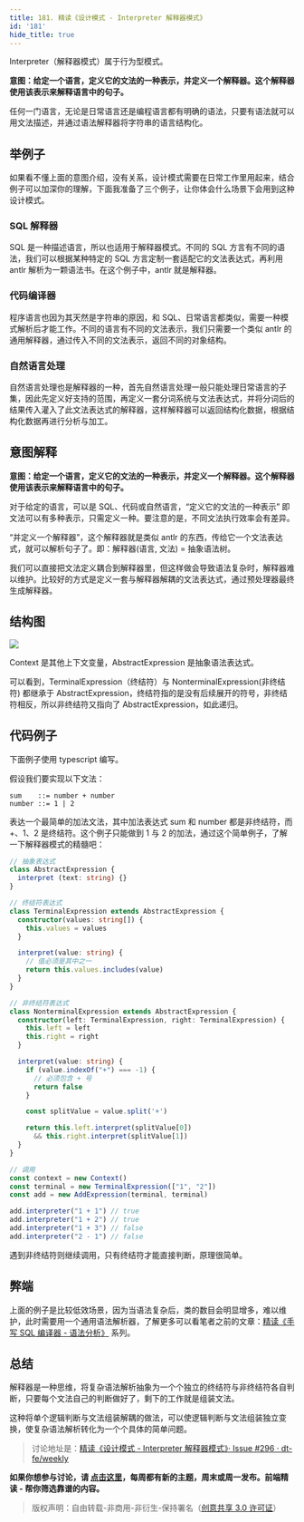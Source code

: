 ```yaml
---
title: 181. 精读《设计模式 - Interpreter 解释器模式》
id: '181'
hide_title: true
---
```


Interpreter（解释器模式）属于行为型模式。

**意图：给定一个语言，定义它的文法的一种表示，并定义一个解释器。这个解释器使用该表示来解释语言中的句子。**

任何一门语言，无论是日常语言还是编程语言都有明确的语法，只要有语法就可以用文法描述，并通过语法解释器将字符串的语言结构化。

## 举例子

如果看不懂上面的意图介绍，没有关系，设计模式需要在日常工作里用起来，结合例子可以加深你的理解，下面我准备了三个例子，让你体会什么场景下会用到这种设计模式。

### SQL 解释器

SQL 是一种描述语言，所以也适用于解释器模式。不同的 SQL 方言有不同的语法，我们可以根据某种特定的 SQL 方言定制一套适配它的文法表达式，再利用 antlr 解析为一颗语法书。在这个例子中，antlr 就是解释器。

### 代码编译器

程序语言也因为其天然是字符串的原因，和 SQL、日常语言都类似，需要一种模式解析后才能工作。不同的语言有不同的文法表示，我们只需要一个类似 antlr 的通用解释器，通过传入不同的文法表示，返回不同的对象结构。

### 自然语言处理

自然语言处理也是解释器的一种，首先自然语言处理一般只能处理日常语言的子集，因此先定义好支持的范围，再定义一套分词系统与文法表达式，并将分词后的结果传入灌入了此文法表达式的解释器，这样解释器可以返回结构化数据，根据结构化数据再进行分析与加工。

## 意图解释

**意图：给定一个语言，定义它的文法的一种表示，并定义一个解释器。这个解释器使用该表示来解释语言中的句子。**

对于给定的语言，可以是 SQL、代码或自然语言，“定义它的文法的一种表示” 即文法可以有多种表示，只需定义一种。要注意的是，不同文法执行效率会有差异。

“并定义一个解释器”，这个解释器就是类似 antlr 的东西，传给它一个文法表达式，就可以解析句子了。即：解释器(语言, 文法) = 抽象语法树。

我们可以直接把文法定义耦合到解释器里，但这样做会导致语法复杂时，解释器难以维护。比较好的方式是定义一套与解释器解耦的文法表达式，通过预处理器最终生成解释器。

## 结构图

![](https://cdn.jsdelivr.net/gh/ViktorWong/imgbed/img/20210412103907.png)

Context 是其他上下文变量，AbstractExpression 是抽象语法表达式。

可以看到，TerminalExpression（终结符）与 NonterminalExpression(非终结符) 都继承于 AbstractExpression，终结符指的是没有后续展开的符号，非终结符相反，所以非终结符又指向了 AbstractExpression，如此递归。

## 代码例子

下面例子使用 typescript 编写。

假设我们要实现以下文法：

```text
sum    ::= number + number
number ::= 1 | 2
```

表达一个最简单的加法文法，其中加法表达式 sum 和 number 都是非终结符，而 +、1、2 是终结符。这个例子只能做到 1 与 2 的加法，通过这个简单例子，了解一下解释器模式的精髓吧：

```typescript
// 抽象表达式
class AbstractExpression {
  interpret (text: string) {}
}

// 终结符表达式
class TerminalExpression extends AbstractExpression {
  constructor(values: string[]) {
    this.values = values
  }

  interpret(value: string) {
    // 值必须是其中之一
    return this.values.includes(value)
  }
}

// 非终结符表达式
class NonterminalExpression extends AbstractExpression {
  constructor(left: TerminalExpression, right: TerminalExpression) {
    this.left = left
    this.right = right
  }

  interpret(value: string) {
    if (value.indexOf("+") === -1) {
      // 必须包含 + 号
      return false
    }

    const splitValue = value.split('+')

    return this.left.interpret(splitValue[0]) 
      && this.right.interpret(splitValue[1])
  }
}

// 调用
const context = new Context()
const terminal = new TerminalExpression(["1", "2"])
const add = new AddExpression(terminal, terminal)

add.interpreter("1 + 1") // true
add.interpreter("1 + 2") // true
add.interpreter("1 + 3") // false
add.interpreter("2 - 1") // false
```

遇到非终结符则继续调用，只有终结符才能直接判断，原理很简单。

## 弊端

上面的例子是比较低效场景，因为当语法复杂后，类的数目会明显增多，难以维护，此时需要用一个通用语法解析器，了解更多可以看笔者之前的文章：[精读《手写 SQL 编译器 - 语法分析》](https://github.com/dt-fe/weekly/blob/v2/066.%E7%B2%BE%E8%AF%BB%E3%80%8A%E6%89%8B%E5%86%99%20SQL%20%E7%BC%96%E8%AF%91%E5%99%A8%20-%20%E8%AF%AD%E6%B3%95%E5%88%86%E6%9E%90%E3%80%8B.md) 系列。

## 总结

解释器是一种思维，将复杂语法解析抽象为一个个独立的终结符与非终结符各自判断，只要每个文法自己的判断做好了，剩下的工作就是组装文法。

这种将单个逻辑判断与文法组装解耦的做法，可以使逻辑判断与文法组装独立变换，使复杂语法解析转化为一个个具体的简单问题。

> 讨论地址是：[精读《设计模式 - Interpreter 解释器模式》· Issue #296 · dt-fe/weekly](https://github.com/dt-fe/weekly/issues/296)

**如果你想参与讨论，请 [点击这里](https://github.com/dt-fe/weekly)，每周都有新的主题，周末或周一发布。前端精读 - 帮你筛选靠谱的内容。**

> 版权声明：自由转载-非商用-非衍生-保持署名（[创意共享 3.0 许可证](https://creativecommons.org/licenses/by-nc-nd/3.0/deed.zh)）

